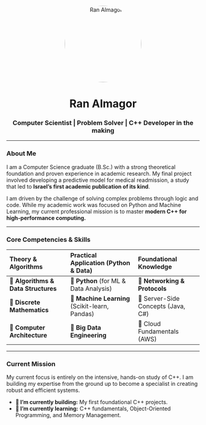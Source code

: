 <div align="center">
  <img src="[קישור לתמונת הפרופיל שלך]" alt="Ran Almagor" width="200" height="200" style="border-radius:50%;"/>
  <h1><b>Ran Almagor</b></h1>
  <h3>Computer Scientist | Problem Solver | C++ Developer in the making</h3>
</div>

---

### **About Me**

I am a Computer Science graduate (B.Sc.) with a strong theoretical foundation and proven experience in academic research. My final project involved developing a predictive model for medical readmission, a study that led to **Israel’s first academic publication of its kind**.

I am driven by the challenge of solving complex problems through logic and code. While my academic work was focused on Python and Machine Learning, my current professional mission is to master **modern C++ for high-performance computing.**

---

### **Core Competencies & Skills**

| Theory & Algorithms | Practical Application (Python & Data) | Foundational Knowledge |
| :--- | :--- | :--- |
| 🔹 **Algorithms & Data Structures** | 🔹 **Python** (for ML & Data Analysis) | 🔹 **Networking & Protocols** |
| 🔹 **Discrete Mathematics** | 🔹 **Machine Learning** (Scikit-learn, Pandas) | 🔹 Server-Side Concepts (Java, C#) |
| 🔹 **Computer Architecture** | 🔹 **Big Data Engineering** | 🔹 Cloud Fundamentals (AWS) |

---

### **Current Mission**

My current focus is entirely on the intensive, hands-on study of C++. I am building my expertise from the ground up to become a specialist in creating robust and efficient systems.

* **🔭 I’m currently building:** My first foundational C++ projects.
* **🌱 I’m currently learning:** C++ fundamentals, Object-Oriented Programming, and Memory Management.

